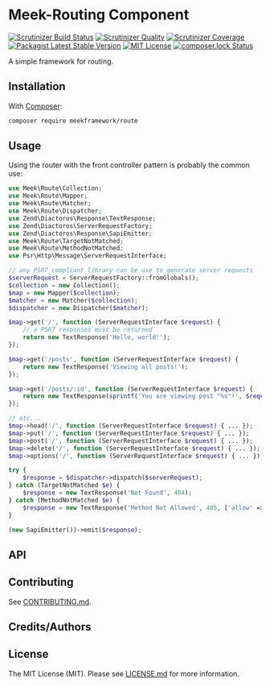 # Meek-Routing Component

[![Scrutinizer Build Status][build-image]][build-url]
[![Scrutinizer Quality][code-quality-image]][code-quality-url]
[![Scrutinizer Coverage][code-coverage-image]][code-coverage-url]
[![Packagist Latest Stable Version][packagist-image]][packagist-url]
[![MIT License][license-image]][license-url]
[![composer.lock Status][composer-lock-image]][composer-lock-url]

A simple framework for routing.

## Installation

With [Composer](https://getcomposer.org/):

```bash
composer require meekframework/route
```

## Usage

Using the router with the front controller pattern is probably the common use:

```php
use Meek\Route\Collection;
use Meek\Route\Mapper;
use Meek\Route\Matcher;
use Meek\Route\Dispatcher;
use Zend\Diactoros\Response\TextResponse;
use Zend\Diactoros\ServerRequestFactory;
use Zend\Diactoros\Response\SapiEmitter;
use Meek\Route\TargetNotMatched;
use Meek\Route\MethodNotMatched;
use Psr\Http\Message\ServerRequestInterface;

// any PSR7 compliant library can be use to generate server requests
$serverRequest = ServerRequestFactory::fromGlobals();
$collection = new Collection();
$map = new Mapper($collection);
$matcher = new Matcher($collection);
$dispatcher = new Dispatcher($matcher);

$map->get('/', function (ServerRequestInterface $request) {
    // a PSR7 responses must be returned
    return new TextResponse('Hello, world!');
});

$map->get('/posts', function (ServerRequestInterface $request) {
    return new TextResponse('Viewing all posts!');
});

$map->get('/posts/:id', function (ServerRequestInterface $request) {
    return new TextResponse(sprintf('You are viewing post "%s"!', $request->getAttribute('id')));
});

// etc...
$map->head('/', function (ServerRequestInterface $request) { ... });
$map->put('/', function (ServerRequestInterface $request) { ... });
$map->post('/', function (ServerRequestInterface $request) { ... });
$map->delete('/', function (ServerRequestInterface $request) { ... });
$map->options('/', function (ServerRequestInterface $request) { ... });

try {
    $response = $dispatcher->dispatch($serverRequest);
} catch (TargetNotMatched $e) {
    $response = new TextResponse('Not Found', 404);
} catch (MethodNotMatched $e) {
    $response = new TextResponse('Method Not Allowed', 405, ['allow' => $e->getAllowedMethods()]);
}

(new SapiEmitter())->emit($response);
```

## API

## Contributing

See [CONTRIBUTING.md](CONTRIBUTING.md).

## Credits/Authors

## License

The MIT License (MIT). Please see [LICENSE.md](LICENSE.md) for more information.

[build-url]: https://scrutinizer-ci.com/g/meekframework/meek-route/build-status/master
[build-image]: https://scrutinizer-ci.com/g/meekframework/meek-route/badges/build.png?b=master
[code-quality-url]: https://scrutinizer-ci.com/g/meekframework/meek-route/?branch=master
[code-quality-image]: https://img.shields.io/scrutinizer/g/meekframework/meek-route.svg
[code-coverage-url]: https://scrutinizer-ci.com/g/meekframework/meek-route
[code-coverage-image]: https://scrutinizer-ci.com/g/meekframework/meek-route/badges/coverage.png?b=master
[packagist-url]: https://packagist.org/packages/meekframework/meek-route
[packagist-image]: https://img.shields.io/packagist/v/meekframework/meek-route.svg
[license-url]: https://github.com/meekframework/meek-route/blob/master/LICENSE.md
[license-image]: https://img.shields.io/packagist/l/meekframework/meek-route.svg
[composer-lock-url]: https://packagist.org/packages/meekframework/meek-route
[composer-lock-image]: https://poser.pugx.org/meekframework/meek-route/composerlock
